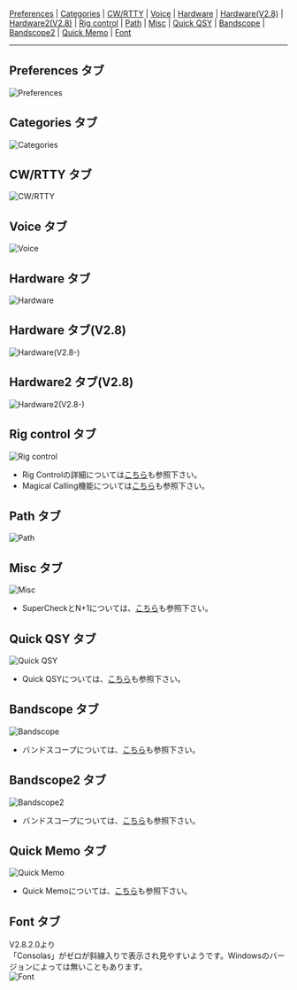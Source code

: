 [Preferences](https://github.com/jr8ppg/zLog/wiki/%E8%A8%AD%E5%AE%9A#preferences-%E3%82%BF%E3%83%96) |
[Categories](https://github.com/jr8ppg/zLog/wiki/%E8%A8%AD%E5%AE%9A#categories-%E3%82%BF%E3%83%96) |
[CW/RTTY](https://github.com/jr8ppg/zLog/wiki/%E8%A8%AD%E5%AE%9A#cwrtty-%E3%82%BF%E3%83%96) |
[Voice](https://github.com/jr8ppg/zLog/wiki/%E8%A8%AD%E5%AE%9A#voice-%E3%82%BF%E3%83%96) |
[Hardware](https://github.com/jr8ppg/zLog/wiki/%E8%A8%AD%E5%AE%9A#hardware-%E3%82%BF%E3%83%96) |
[Hardware(V2.8)](https://github.com/jr8ppg/zLog/wiki/%E8%A8%AD%E5%AE%9A#hardware-%E3%82%BF%E3%83%96v28) |
[Hardware2(V2.8)](https://github.com/jr8ppg/zLog/wiki/%E8%A8%AD%E5%AE%9A#hardware2-%E3%82%BF%E3%83%96v28) |
[Rig control](https://github.com/jr8ppg/zLog/wiki/%E8%A8%AD%E5%AE%9A#rig-control-%E3%82%BF%E3%83%96) |
[Path](https://github.com/jr8ppg/zLog/wiki/%E8%A8%AD%E5%AE%9A#path-%E3%82%BF%E3%83%96) |
[Misc](https://github.com/jr8ppg/zLog/wiki/%E8%A8%AD%E5%AE%9A#misc-%E3%82%BF%E3%83%96) |
[Quick QSY](https://github.com/jr8ppg/zLog/wiki/%E8%A8%AD%E5%AE%9A#quick-qsy-%E3%82%BF%E3%83%96) |
[Bandscope](https://github.com/jr8ppg/zLog/wiki/%E8%A8%AD%E5%AE%9A#bandscope-%E3%82%BF%E3%83%96) |
[Bandscope2](https://github.com/jr8ppg/zLog/wiki/%E8%A8%AD%E5%AE%9A#bandscope2-%E3%82%BF%E3%83%96) |
[Quick Memo](https://github.com/jr8ppg/zLog/wiki/%E8%A8%AD%E5%AE%9A#quick-memo-%E3%82%BF%E3%83%96) |
[Font](https://github.com/jr8ppg/zLog/wiki/%E8%A8%AD%E5%AE%9A#font-%E3%82%BF%E3%83%96)

***

## Preferences タブ

![Preferences](https://github.com/jr8ppg/zLog/blob/images/options_1.png)

## Categories タブ

![Categories](https://github.com/jr8ppg/zLog/blob/images/options_2.png)

## CW/RTTY タブ

![CW/RTTY](https://github.com/jr8ppg/zLog/blob/images/options_3.png)

## Voice タブ

![Voice](https://github.com/jr8ppg/zLog/blob/images/options_4.png)

## Hardware タブ

![Hardware](https://github.com/jr8ppg/zLog/blob/images/options_5.png)

## Hardware タブ(V2.8)

![Hardware(V2.8-)](https://github.com/jr8ppg/zLog/blob/images/options_hardware_v28.png)

## Hardware2 タブ(V2.8)

![Hardware2(V2.8-)](https://github.com/jr8ppg/zLog/blob/images/options_hardware2.png)

## Rig control タブ

![Rig control](https://github.com/jr8ppg/zLog/blob/images/options_6.png)

* Rig Controlの詳細については[こちら](https://github.com/jr8ppg/zLog/wiki/%E3%83%AA%E3%82%B0%E3%82%B3%E3%83%B3%E3%83%88%E3%83%AD%E3%83%BC%E3%83%AB)も参照下さい。
* Magical Calling機能については[こちら](https://github.com/jr8ppg/zLog/wiki/Magical-Calling%E6%A9%9F%E8%83%BD)も参照下さい。

## Path タブ

![Path](https://github.com/jr8ppg/zLog/blob/images/options_7.png)

## Misc タブ

![Misc](https://github.com/jr8ppg/zLog/blob/images/options_8.png)

* SuperCheckとN+1については、[こちら](https://github.com/jr8ppg/zLog/wiki/Super-Check-(N%EF%BC%8B1))も参照下さい。

## Quick QSY タブ

![Quick QSY](https://github.com/jr8ppg/zLog/blob/images/options_9.png)

* Quick QSYについては、[こちら](https://github.com/jr8ppg/zLog/wiki/QuickQSY)も参照下さい。

## Bandscope タブ

![Bandscope](https://github.com/jr8ppg/zLog/blob/images/options_10.png)

* バンドスコープについては、[こちら](https://github.com/jr8ppg/zLog/wiki/%E3%83%90%E3%83%B3%E3%83%89%E3%82%B9%E3%82%B3%E3%83%BC%E3%83%97)も参照下さい。

## Bandscope2 タブ

![Bandscope2](https://github.com/jr8ppg/zLog/blob/images/options_11.png)

* バンドスコープについては、[こちら](https://github.com/jr8ppg/zLog/wiki/%E3%83%90%E3%83%B3%E3%83%89%E3%82%B9%E3%82%B3%E3%83%BC%E3%83%97)も参照下さい。

## Quick Memo タブ

![Quick Memo](https://github.com/jr8ppg/zLog/blob/images/options_12.png)

* Quick Memoについては、[こちら](https://github.com/jr8ppg/zLog/wiki/Quick-Memo)も参照下さい。

## Font タブ
V2.8.2.0より  
「Consolas」がゼロが斜線入りで表示され見やすいようです。Windowsのバージョンによっては無いこともあります。  
![Font](https://github.com/jr8ppg/zLog/blob/images/options_13.png)
